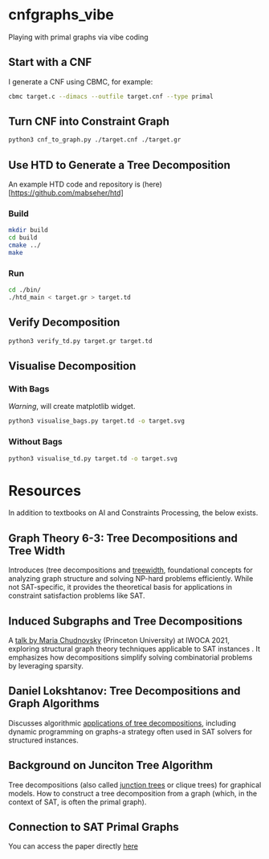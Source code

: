 # cnfgraphs_vibe

Playing with primal graphs via vibe coding 

## Start with a CNF

I generate a CNF using CBMC, for example:

```bash
cbmc target.c --dimacs --outfile target.cnf --type primal
```

## Turn CNF into Constraint Graph

```bash
python3 cnf_to_graph.py ./target.cnf ./target.gr
```

## Use HTD to Generate a Tree Decomposition

An example HTD code and repository is (here)[https://github.com/mabseher/htd]

### Build

```bash
mkdir build
cd build
cmake ../
make
```
### Run

```bash
cd ./bin/
./htd_main < target.gr > target.td
```

## Verify Decomposition

```bash
python3 verify_td.py target.gr target.td
```

## Visualise Decomposition

### With Bags

*Warning*, will create matplotlib widget.

```bash
python3 visualise_bags.py target.td -o target.svg
```

### Without Bags

```bash
python3 visualise_td.py target.td -o target.svg
```
 
# Resources

In addition to textbooks on AI and Constraints Processing, the below exists.

## Graph Theory 6-3: Tree Decompositions and Tree Width 
 
Introduces (tree decompositions and [treewidth](https://www.youtube.com/watch?v=gCZrasaG0vA), foundational concepts for analyzing graph structure and solving NP-hard problems efficiently. While not SAT-specific, it provides the theoretical basis for applications in constraint satisfaction problems like SAT.

## Induced Subgraphs and Tree Decompositions

A [talk by Maria Chudnovsky](https://youtu.be/cF7fJT7iFnM?si=tyiq0foWp1pt1CKb&t=717) (Princeton University) at IWOCA 2021, exploring structural graph theory techniques applicable to SAT instances . It emphasizes how decompositions simplify solving combinatorial problems by leveraging sparsity.

## Daniel Lokshtanov: Tree Decompositions and Graph Algorithms

Discusses algorithmic [applications of tree decompositions](https://www.youtube.com/watch?v=AW3MVauVrik), including dynamic programming on graphs-a strategy often used in SAT solvers for structured instances.

## Background on Junciton Tree Algorithm

Tree decompositions (also called [junction trees](https://youtu.be/d8tKC5vxVv8?si=HhN_iJO72-0SfaHW) or clique trees) for graphical models. How to construct a tree decomposition from a graph (which, in the context of SAT, is often the primal graph).


## Connection to SAT Primal Graphs

You can access the paper directly [here](https://pageperso.lis-lab.fr/cyril.terrioux/en/publis/ictai2009a.pdf)

